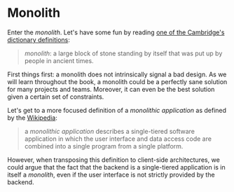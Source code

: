 # Monolith

Enter the *monolith*. Let's have some fun by reading [one of the
Cambridge's dictionary definitions](https://dictionary.cambridge.org/dictionary/english/service):

> *monolith*: a large block of stone standing by itself that was put up by people in ancient times.

First things first: a monolith does not intrinsically signal a bad
design. As we will learn throughout the book, a monolith could be a
perfectly sane solution for many projects and teams. Moreover, it can
even be the best solution given a certain set of constraints.

Let's get to a more focused definition of a *monolithic application*
as defined by the [Wikipedia](https://en.wikipedia.org/wiki/Monolithic_application):

> a *monolithic application* describes a single-tiered software
> application in which the user interface and data access code are
> combined into a single program from a single platform.

However, when transposing this definition to client-side
architectures, we could argue that the fact that the backend is a
single-tiered application is in itself a *monolith*, even if the user
interface is not strictly provided by the backend.
